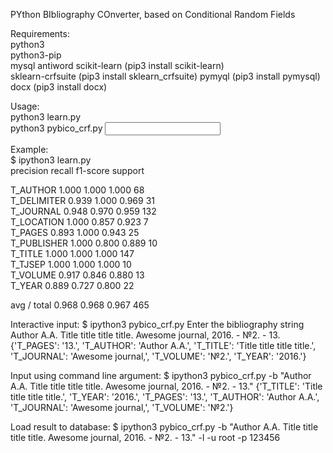 PYthon BIbliography COnverter, based on Conditional Random Fields  
  
Requirements:  
python3  
python3-pip  
mysql
antiword
scikit-learn (pip3 install scikit-learn)  
sklearn-crfsuite (pip3 install sklearn_crfsuite)
pymyql (pip3 install pymysql)
docx (pip3 install docx)
  
Usage:  
python3 learn.py  
python3 pybico_crf.py
<Input>  
  
Example:  
$ ipython3 learn.py   
             precision    recall  f1-score   support  
  
   T_AUTHOR      1.000     1.000     1.000        68  
T_DELIMITER      0.939     1.000     0.969        31  
  T_JOURNAL      0.948     0.970     0.959       132  
 T_LOCATION      1.000     0.857     0.923         7  
    T_PAGES      0.893     1.000     0.943        25  
T_PUBLISHER      1.000     0.800     0.889        10  
    T_TITLE      1.000     1.000     1.000       147  
    T_TJSEP      1.000     1.000     1.000        10  
   T_VOLUME      0.917     0.846     0.880        13  
     T_YEAR      0.889     0.727     0.800        22  
  
avg / total      0.968     0.968     0.967       465  

Interactive input:
$ ipython3 pybico_crf.py
Enter the bibliography string
Author A.A. Title title title title. Awesome journal, 2016. - №2. - 13.
{'T_PAGES': '13.', 'T_AUTHOR': 'Author A.A.', 'T_TITLE': 'Title title title title.', 'T_JOURNAL': 'Awesome journal,', 'T_VOLUME': '№2.', 'T_YEAR': '2016.'}

Input using command line argument:
$ ipython3 pybico_crf.py -b "Author A.A. Title title title title. Awesome journal, 2016. - №2. - 13."
{'T_TITLE': 'Title title title title.', 'T_YEAR': '2016.', 'T_PAGES': '13.', 'T_AUTHOR': 'Author A.A.', 'T_JOURNAL': 'Awesome journal,', 'T_VOLUME': '№2.'}

Load result to database:
$ ipython3 pybico_crf.py -b "Author A.A. Title title title title. Awesome journal, 2016. - №2. - 13." -l -u root -p 123456
